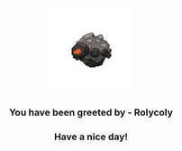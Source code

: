<p align="center">
    <img src="https://raw.githubusercontent.com/PokeAPI/sprites/master/sprites/pokemon/837.png" width="150" height="150">
</p>
<h3 align="center">You have been greeted by - <b>Rolycoly</b></h3>
<h3 align="center">Have a nice day!</h3>

